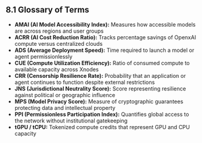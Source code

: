 ## 8.1 Glossary of Terms

- **AMAI (AI Model Accessibility Index):** Measures how accessible models are across regions and user groups  
- **ACRR (AI Cost Reduction Ratio):** Tracks percentage savings of OpenxAI compute versus centralized clouds  
- **ADS (Average Deployment Speed):** Time required to launch a model or agent permissionlessly  
- **CUE (Compute Utilization Efficiency):** Ratio of consumed compute to available capacity across Xnodes  
- **CRR (Censorship Resilience Rate):** Probability that an application or agent continues to function despite external restrictions  
- **JNS (Jurisdictional Neutrality Score):** Score representing resilience against political or geographic influence  
- **MPS (Model Privacy Score):** Measure of cryptographic guarantees protecting data and intellectual property  
- **PPI (Permissionless Participation Index):** Quantifies global access to the network without institutional gatekeeping  
- **tGPU / tCPU:** Tokenized compute credits that represent GPU and CPU capacity 